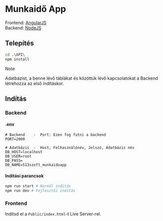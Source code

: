 # Munkaidő App

Frontend: [AngularJS](https://angularjs.org/) <br/>
Backend: [NodeJS](https://nodejs.org/en)


## Telepítés


```bash
cd .\API\
npm install
```

> [!NOTE]
> Adatbázist, a benne lévő táblákat és közöttük lévő kapcsolatokat a Backend létrehozza az első indításkor.


## Indítás


### Backend

#### .env

```dotenv
# Backend    -  Port: Ezen fog futni a backend
PORT=2000

# Adatbázis  -  Host, Felhasználónév, Jelszó, Adatbázis név
DB_HOST=localhost
DB_USER=root
DB_PASS=
DB_NAME=513szoft_munkaidoapp
```

#### Indítási parancsok

```bash
npm run start # Normál indítás
npm run dev # Fejlesztői indítás
```


### Frontend


Indítsd el a ``Public/index.html``-t Live Server-rel.

